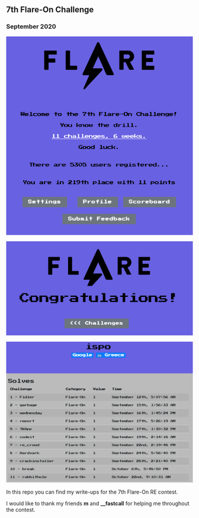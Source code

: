 ## 7th Flare-On Challenge
### September 2020

![alt text](win.png "")

![alt text](congratz.png "")

![alt text](challenges.png "")

In this repo you can find my write-ups for the 7th Flare-On RE contest.

I would like to thank my friends **m** and **__fastcall** for helping me throughout the contest.

